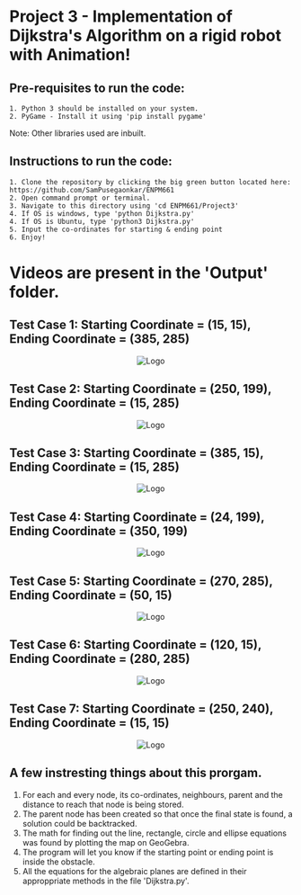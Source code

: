 <h1>Project 3 - Implementation of Dijkstra's Algorithm on a rigid robot with Animation!</h1>

  <h2>Pre-requisites to run the code:</h2>

    1. Python 3 should be installed on your system.
    2. PyGame - Install it using 'pip install pygame'

Note:  Other libraries used are inbuilt.</br>

  <h2>Instructions to run the code:</h2>
  
    1. Clone the repository by clicking the big green button located here: https://github.com/SamPusegaonkar/ENPM661
    2. Open command prompt or terminal.
    3. Navigate to this directory using 'cd ENPM661/Project3'
    4. If OS is windows, type 'python Dijkstra.py'
    4. If OS is Ubuntu, type 'python3 Dijkstra.py'
    5. Input the co-ordinates for starting & ending point
    6. Enjoy!


<h1>Videos are present in the 'Output' folder. </h1>

<h2> Test Case 1: Starting Coordinate = (15, 15), Ending Coordinate = (385, 285)</h2>

<p align="center">
  <img src="https://user-images.githubusercontent.com/12711480/113612762-3ce8b100-961e-11eb-9db2-fd85530d3585.gif" alt="Logo"/>
</p>
<h2> Test Case 2: Starting Coordinate = (250, 199), Ending Coordinate = (15, 285) </h2>

<p align="center">
  <img src="https://user-images.githubusercontent.com/12711480/113612767-3eb27480-961e-11eb-9612-0d98faf19dac.gif" alt="Logo"/>
</p>

<h2> Test Case 3: Starting Coordinate = (385, 15), Ending Coordinate = (15, 285) </h2>

<p align="center">
  
  <img src="https://user-images.githubusercontent.com/12711480/113613848-c51b8600-961f-11eb-982d-1990732cbbfc.gif" alt="Logo"/>
</p>

<h2> Test Case 4: Starting Coordinate = (24, 199), Ending Coordinate = (350, 199) </h2>

<p align="center">
  <img src="https://user-images.githubusercontent.com/12711480/113613974-e11f2780-961f-11eb-820a-8e67ba34903e.gif" alt="Logo"/>
</p>

<h2> Test Case 5: Starting Coordinate = (270, 285), Ending Coordinate = (50, 15) </h2>

<p align="center">
  <img src="https://user-images.githubusercontent.com/12711480/113614005-ebd9bc80-961f-11eb-9e7c-809b94667cde.gif" alt="Logo"/>
</p>

<h2> Test Case 6: Starting Coordinate = (120, 15), Ending Coordinate = (280, 285) </h2>

<p align="center">
  <img src="https://user-images.githubusercontent.com/12711480/113614311-54289e00-9620-11eb-9bbc-f7a7d019781b.gif" alt="Logo"/>
</p>

<h2> Test Case 7: Starting Coordinate = (250, 240), Ending Coordinate = (15, 15) </h2>

<p align="center">
  <img src="https://user-images.githubusercontent.com/12711480/113614973-40ca0280-9621-11eb-9313-2a3461d87ab3.gif" alt="Logo"/>
</p>




## A few instresting things about this prorgam.
  1. For each and every node, its co-ordinates, neighbours, parent and the distance to reach that node is being stored.
  2. The parent node has been created so that once the final state is found, a solution could be backtracked.
  3. The math for finding out the line, rectangle, circle and ellipse equations was found by plotting the map on GeoGebra.
  4. The program will let you know if the starting point or ending point is inside the obstacle.
  5. All the equations for the algebraic planes are defined in their approppriate methods in the file 'Dijkstra.py'.
